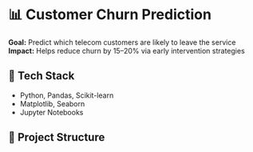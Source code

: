 # 📊 Customer Churn Prediction

**Goal:** Predict which telecom customers are likely to leave the service  
**Impact:** Helps reduce churn by 15–20% via early intervention strategies

## 🔧 Tech Stack
- Python, Pandas, Scikit-learn
- Matplotlib, Seaborn
- Jupyter Notebooks

## 📁 Project Structure
